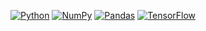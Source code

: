 

[![Python](https://img.shields.io/badge/python-3.x-blue.svg?style=flat-square)](https://www.python.org/)
[![NumPy](https://img.shields.io/badge/numpy-1.x-orange.svg?style=flat-square)](https://numpy.org/)
[![Pandas](https://shields.io/badge/pandas-1.x-green.svg?style=flat-square)](https://pandas.pydata.org/)
[![TensorFlow](https://img.shields.io/badge/tensorflow-%3E%3D-purple.svg?style=flat-square)](https://www.tensorflow.org/)


